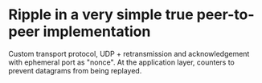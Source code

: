 # Ripple in a very simple true peer-to-peer implementation

Custom transport protocol, UDP + retransmission and acknowledgement with ephemeral port as "nonce". At the application layer, counters to prevent datagrams from being replayed.
